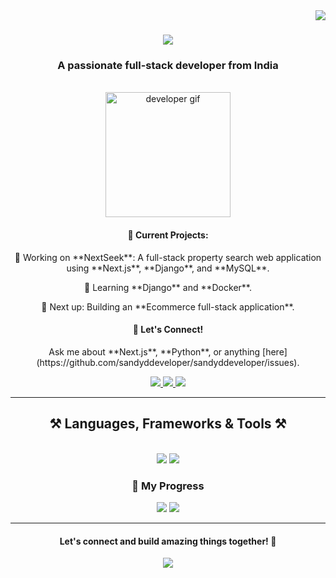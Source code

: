 <img align="right" src="https://komarev.com/ghpvc/?username=sandyddeveloper" />

<h1 align="center">
    <img src="https://readme-typing-svg.herokuapp.com/?font=Righteous&size=45&center=true&vCenter=true&width=500&height=70&duration=4000&lines=Hi+There!+👋;+I'm+Santhosh+Raj!;" />
</h1>

<h3 align="center">A passionate full-stack developer from India</h3>

<br/>

<div align="center">

  <img src="https://media.giphy.com/media/hvZ0O7gHrr9WmF8PR1/giphy.gif" width="200" alt="developer gif"/>

  <h4>🚀 Current Projects:</h4>
  <p>🔭 Working on **NextSeek**: A full-stack property search web application using **Next.js**, **Django**, and **MySQL**.</p>
  <p>🌱 Learning **Django** and **Docker**.</p>
  <p>🔮 Next up: Building an **Ecommerce full-stack application**.</p>
  
  <h4>💬 Let's Connect!</h4>
  <p>Ask me about **Next.js**, **Python**, or anything [here](https://github.com/sandyddeveloper/sandyddeveloper/issues).</p>

</div>

<div align="center"> 
  <a href="mailto:sandyddeveloper@gmail.com">
    <img src="https://img.shields.io/badge/Gmail-333333?style=for-the-badge&logo=gmail&logoColor=red" />
  </a>
  <a href="https://www.linkedin.com/in/santhosh-raj-k-622179316?utm_source=share&utm_campaign=share_via&utm_content=profile&utm_medium=android_app" target="_blank">
    <img src="https://img.shields.io/badge/LinkedIn-0077B5?style=for-the-badge&logo=linkedin&logoColor=white" target="_blank" />
  </a>
  <a href="https://santhoshdev-seven.vercel.app/" target="_blank">
     <img src="https://img.shields.io/badge/Portfolio-FF5722?style=for-the-badge&logo=todoist&logoColor=white" target="_blank" />
  </a>
</div>

<hr/>

<h2 align="center">⚒️ Languages, Frameworks & Tools ⚒️</h2>
<br/>
<div align="center">
    <img src="https://skillicons.dev/icons?i=react,html,css,vscode,github,figma,git" />
    <img src="https://skillicons.dev/icons?i=python,javascript,nextjs,mysql,django" /><br>
</div>

<!-- Animated Progress Bar -->
<div align="center">
  <h3>🌟 My Progress</h3>
  <img src="https://github-readme-stats.vercel.app/api/top-langs/?username=sandyddeveloper&layout=compact&theme=dracula" />
  <img src="https://github-readme-stats.vercel.app/api?username=sandyddeveloper&show_icons=true&theme=dracula" />
</div>

<hr/>

<div align="center">
  <h4 align="center">Let's connect and build amazing things together! 🌟</h4>
  <img src="https://readme-typing-svg.herokuapp.com/?font=Righteous&size=30&center=true&vCenter=true&width=500&height=50&duration=4000&lines=Thank+you+for+visiting!;Feel+free+to+reach+out!" />
</div>

